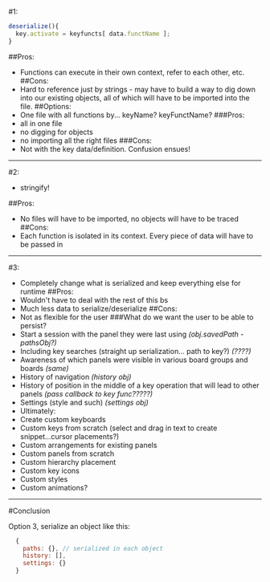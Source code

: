 #1:

```js
deserialize(){
  key.activate = keyfuncts[ data.functName ];
}
```

##Pros:
- Functions can execute in their own context, refer to each other, etc.
##Cons:
- Hard to reference just by strings - may have to build a way to dig down into our existing objects, all of which will have to be imported into the file.
##Options:
- One file with all functions by... keyName? keyFunctName?
###Pros:
- all in one file
 - no digging for objects
 - no importing all the right files
###Cons:
- Not with the key data/definition. Confusion ensues!

------------------------------------

#2:
- stringify!

##Pros:
- No files will have to be imported, no objects will have to be traced
##Cons:
- Each function is isolated in its context. Every piece of data will have to be passed in

------------------------------------

#3:
- Completely change what is serialized and keep everything else for runtime
##Pros:
- Wouldn't have to deal with the rest of this bs
- Much less data to serialize/deserialize
##Cons:
- Not as flexible for the user
###What do we want the user to be able to persist?
- Start a session with the panel they were last using *(obj.savedPath - pathsObj?)*
 - Including key searches (straight up serialization... path to key?) *(????)*
- Awareness of which panels were visible in various board groups and boards *(same)*
- History of navigation *(history obj)*
- History of position in the middle of a key operation that will lead to other panels *(pass callback to key func?????)*
- Settings (style and such) *(settings obj)*
- Ultimately:
 - Create custom keyboards
  - Custom keys from scratch (select and drag in text to create snippet...cursor placements?)
  - Custom arrangements for existing panels
  - Custom panels from scratch
  - Custom hierarchy placement
  - Custom key icons
 - Custom styles
 - Custom animations?

------------------------------------

#Conclusion

Option 3, serialize an object like this:

```js
  {
    paths: {}, // serialized in each object
    history: [],
    settings: {}
  }
```
